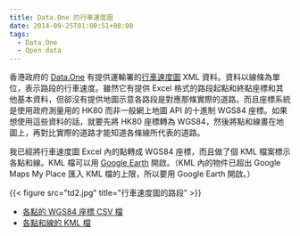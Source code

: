 ```yaml
---
title: Data.One 的行車速度圖
date: 2014-09-25T01:00:51+08:00
tags:
  - Data.One
  - Open data
---
```


香港政府的 [Data.One](http://www.gov.hk/tc/theme/psi/datasets/) 有提供運輸署的[行車速度圖](http://www.gov.hk/tc/theme/psi/datasets/speedmap.htm) XML 資料。資料以線條為單位，表示路段的行車速度。雖然它有提供 Excel 格式的路段起點和終點座標和其他基本資料，但郤沒有提供地圖示意各路段是對應那條實際的道路。而且座標系統是使用政府測量用的 HK80 而非一般網上地圖 API 的十進制 WGS84 座標。如果想使用這些資料的話，就要先將 HK80 座標轉為 WGS84，然後將點和線畫在地圖上，再對比實際的道路才能知道各條線所代表的道路。

我已經將行車速度圖 Excel 內的點轉成 WGS84 座標，而且做了個 KML 檔案標示各點和線。KML 檔可以用 [Google Earth](https://www.google.com/earth/) 開啟。（KML 內的物件已超出 Google Maps My Place 匯入 KML 檔的上限，所以要用 Google Earth 開啟。）

{{< figure src="td2.jpg" title="行車速度圖的路段" >}}

* [各點的 WGS84 座標 CSV 檔](https://gist.github.com/ericksli/4d5a01d105a7371b2b6c)
* [各點和線的 KML 檔](https://gist.github.com/ericksli/37e744d479a87b14081d)
